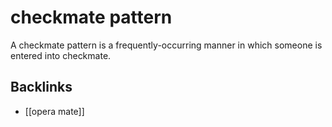 # checkmate pattern

A checkmate pattern is a frequently-occurring manner in which someone is entered into checkmate.


<a id="orgc4fc60b"></a>

## Backlinks

-   [[opera mate]]
